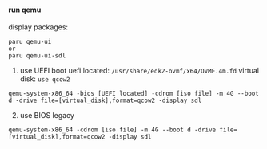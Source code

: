 #### run qemu 

display packages:
```
paru qemu-ui
or
paru qemu-ui-sdl
```

1. use UEFI boot
uefi located: `/usr/share/edk2-ovmf/x64/OVMF.4m.fd`
virtual disk: `use qcow2`
```
qemu-system-x86_64 -bios [UEFI located] -cdrom [iso file] -m 4G --boot d -drive file=[virtual_disk],format=qcow2 -display sdl
```

2. use BIOS legacy
```
qemu-system-x86_64 -cdrom [iso file] -m 4G --boot d -drive file=[virtual_disk],format=qcow2 -display sdl
```
